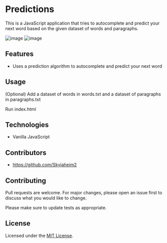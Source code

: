 # Predictions

This is a JavaScript application that tries to autocomplete and predict your next word based on the given dataset of words
and paragraphs.

![image](https://user-images.githubusercontent.com/64718777/160307872-1c5e2e9c-eb94-40ab-b1bb-97fdf73bca40.png)
![image](https://user-images.githubusercontent.com/64718777/160307927-330c4224-a18e-401b-ad8c-dd90a6ad98bd.png)


## Features

* Uses a prediction algorithm to autocomplete and predict your next word

## Usage
(Optional) Add a dataset of words in words.txt and a dataset of paragraphs in paragraphs.txt

Run index.html


## Technologies

* Vanilla JavaScript

## Contributors

* https://github.com/Skyjaheim2

## Contributing

Pull requests are welcome. For major changes, please open an issue first to discuss what you would like to change.

Please make sure to update tests as appropriate.

## License

Licensed under the [MIT License](LICENSE).